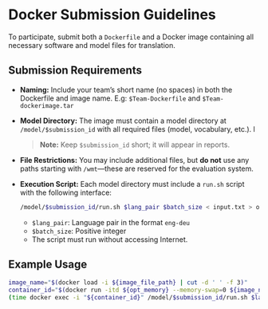 # Docker Submission Guidelines

To participate, submit both a `Dockerfile` and a Docker image containing all necessary software and model files for translation.

## Submission Requirements

- **Naming:**
    Include your team’s short name (no spaces) in both the Dockerfile and image name. E.g: `$Team-Dockerfile` and `$Team-dockerimage.tar`

- **Model Directory:**
    The image must contain a model directory at `/model/$submission_id` with all required files (model, vocabulary, etc.).  l
    > **Note:** Keep `$submission_id` short; it will appear in reports.

- **File Restrictions:**
    You may include additional files, but **do not** use any paths starting with `/wmt`—these are reserved for the evaluation system.

- **Execution Script:**
    Each model directory must include a `run.sh` script with the following interface:

    ```bash
    /model/$submission_id/run.sh $lang_pair $batch_size < input.txt > output.txt
    ```
    - `$lang_pair`: Language pair in the format `eng-deu`
    - `$batch_size`: Positive integer
    - The script must run without accessing Internet.

## Example Usage

```bash
image_name="$(docker load -i ${image_file_path} | cut -d ' ' -f 3)"
container_id="$(docker run -itd ${opt_memory} --memory-swap=0 ${image_name} bash)"
(time docker exec -i "${container_id}" /model/$submission_id/run.sh $lang_pair $batch_size < input.txt > output.txt 2> stderr.txt)
```